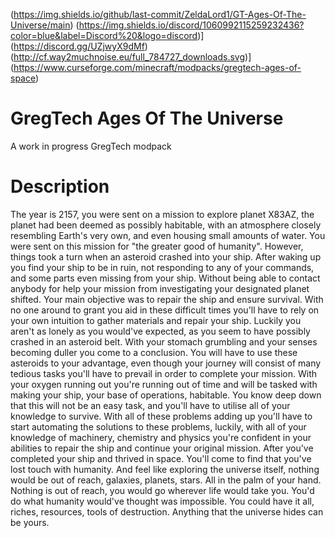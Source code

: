 (https://img.shields.io/github/last-commit/ZeldaLord1/GT-Ages-Of-The-Universe/main)
(https://img.shields.io/discord/1060992115259232436?color=blue&label=Discord%20&logo=discord)](https://discord.gg/UZjwyX9dMf)
(http://cf.way2muchnoise.eu/full_784727_downloads.svg)](https://www.curseforge.com/minecraft/modpacks/gregtech-ages-of-space)
# GregTech Ages Of The Universe

A work in progress GregTech modpack<br />
# Description 

The year is 2157, you were sent on a mission to explore planet X83AZ, the planet had been deemed as possibly habitable, with an atmosphere closely resembling Earth's very own, and even housing small amounts of water. You were sent on this mission for "the greater good of humanity". 
However, things took a turn when an asteroid crashed into your ship. After waking up you find your ship to be in ruin, not responding to any of your commands, and some parts even missing from your ship. Without being able to contact anybody for help your mission from investigating your designated planet shifted. Your main objective was to repair the ship and ensure survival. With no one around to grant you aid in these difficult times you'll have to rely on your own intuition to gather materials and repair your ship. Luckily you aren't as lonely as you would've expected, as you seem to have possibly crashed in an asteroid belt. With your stomach grumbling and your senses becoming duller you come to a conclusion. You will have to use these asteroids to your advantage, even though your journey will consist of many tedious tasks you'll have to prevail in order to complete your mission. With your oxygen running out you're running out of time and will be tasked with making your ship, your base of operations, habitable. 
You know deep down that this will not be an easy task, and you'll have to utilise all of your knowledge to survive. With all of these problems adding up you'll have to start automating the solutions to these problems, luckily, with all of your knowledge of machinery, chemistry and physics you're confident in your abilities to repair the ship and continue your original mission.
After you've completed your ship and thrived in space. You'll come to find that you've lost touch with humanity. And feel like exploring the universe itself, nothing would be out of reach, galaxies, planets, stars. All in the palm of your hand. Nothing is out of reach, you would go wherever life would take you. You'd do what humanity would've thought was impossible. You could have it all, riches, resources, tools of destruction. Anything that the universe hides can be yours.
